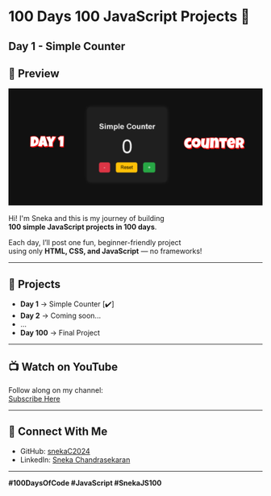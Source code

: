 # 100 Days 100 JavaScript Projects 💯 
## Day 1 - Simple Counter
## 📸 Preview
![Tip Calculator](screenshot.png)

Hi! I'm Sneka and this is my journey of building  
**100 simple JavaScript projects in 100 days**.

Each day, I’ll post one fun, beginner-friendly project  
using only **HTML, CSS, and JavaScript** — no frameworks!

---

## 🚀 Projects

- **Day 1** → Simple Counter [✔️]
- **Day 2** → Coming soon...
- ...
- **Day 100** → Final Project

---

## 📺 Watch on YouTube

Follow along on my channel:  
[Subscribe Here](https://www.youtube.com/@Webdevelopmentprojects-l3v)

---

## 🔗 Connect With Me

- GitHub: [snekaC2024](https://github.com/snekaC2024)  
- LinkedIn: [Sneka Chandrasekaran](https://linkedin.com/in/sneka-chandrasekaran)

---

**#100DaysOfCode #JavaScript #SnekaJS100**
